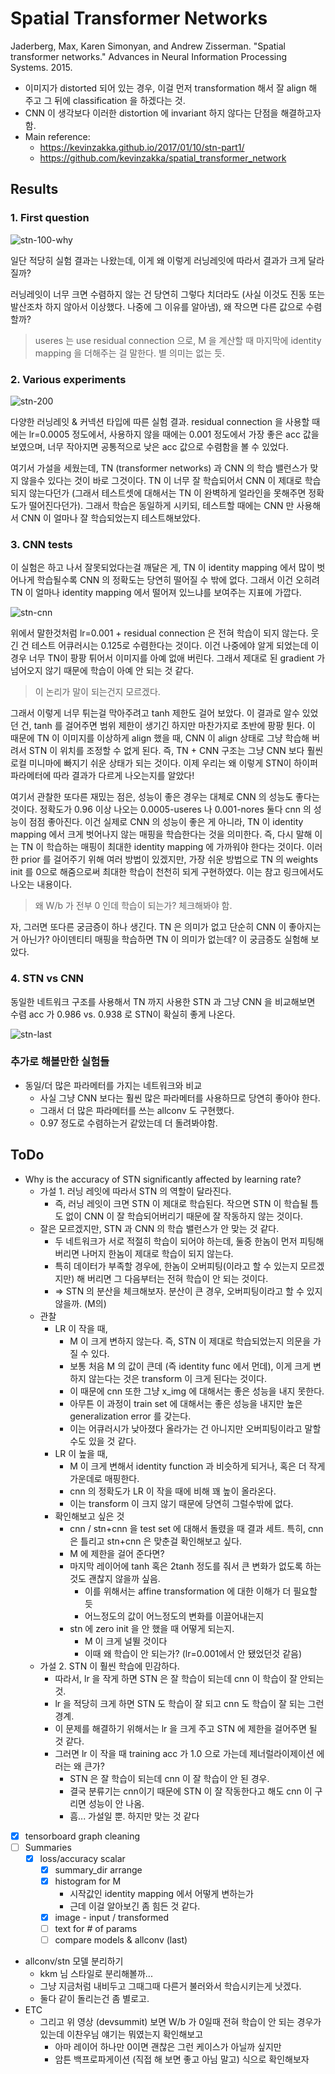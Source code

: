 # Spatial Transformer Networks

Jaderberg, Max, Karen Simonyan, and Andrew Zisserman. "Spatial transformer networks." Advances in Neural Information Processing Systems. 2015.

* 이미지가 distorted 되어 있는 경우, 이걸 먼저 transformation 해서 잘 align 해 주고 그 뒤에 classification 을 하겠다는 것.  
* CNN 이 생각보다 이러한 distortion 에 invariant 하지 않다는 단점을 해결하고자 함.
* Main reference:
    * https://kevinzakka.github.io/2017/01/10/stn-part1/
    * https://github.com/kevinzakka/spatial_transformer_network


## Results

### 1. First question

![stn-100-why](stn-100-why.png)

일단 적당히 실험 결과는 나왔는데, 이게 왜 이렇게 러닝레잇에 따라서 결과가 크게 달라질까?

러닝레잇이 너무 크면 수렴하지 않는 건 당연히 그렇다 치더라도 (사실 이것도 진동 또는 발산조차 하지 않아서 이상했다. 나중에 그 이유를 알아냄), 왜 작으면 다른 값으로 수렴할까?

> useres 는 use residual connection 으로, M 을 계산할 때 마지막에 identity mapping 을 더해주는 걸 말한다. 별 의미는 없는 듯.

### 2. Various experiments

![stn-200](stn-200.png)

다양한 러닝레잇 & 커넥션 타입에 따른 실험 결과. residual connection 을 사용할 때에는 lr=0.0005 정도에서, 사용하지 않을 때에는 0.001 정도에서 가장 좋은 acc 값을 보였으며, 너무 작아지면 공통적으로 낮은 acc 값으로 수렴함을 볼 수 있었다.

여기서 가설을 세웠는데, TN (transformer networks) 과 CNN 의 학습 밸런스가 맞지 않을수 있다는 것이 바로 그것이다. TN 이 너무 잘 학습되어서 CNN 이 제대로 학습되지 않는다던가 (그래서 테스트셋에 대해서는 TN 이 완벽하게 얼라인을 못해주면 정확도가 떨어진다던가). 그래서 학습은 동일하게 시키되, 테스트할 때에는 CNN 만 사용해서 CNN 이 얼마나 잘 학습되었는지 테스트해보았다.

### 3. CNN tests

이 실험은 하고 나서 잘못되었다는걸 깨달은 게, TN 이 identity mapping 에서 많이 벗어나게 학습될수록 CNN 의 정확도는 당연히 떨어질 수 밖에 없다. 그래서 이건 오히려 TN 이 얼마나 identity mapping 에서 떨어져 있느냐를 보여주는 지표에 가깝다.

![stn-cnn](stn-cnn.png)

위에서 말한것처럼 lr=0.001 + residual connection 은 전혀 학습이 되지 않는다. 웃긴 건 테스트 어큐러시는 0.125로 수렴한다는 것이다. 이건 나중에야 알게 되었는데 이 경우 너무 TN이 팡팡 튀어서 이미지를 아예 없애 버린다. 그래서 제대로 된 gradient 가 넘어오지 않기 때문에 학습이 아예 안 되는 것 같다.

> 이 논리가 말이 되는건지 모르겠다.

그래서 이렇게 너무 튀는걸 막아주려고 tanh 제한도 걸어 보았다. 이 결과로 알수 있었던 건, tanh 를 걸어주면 범위 제한이 생기긴 하지만 마찬가지로 초반에 팡팡 튄다. 이 때문에 TN 이 이미지를 이상하게 align 했을 때, CNN 이 align 상태로 그냥 학습해 버려서 STN 이 위치를 조정할 수 없게 된다. 즉, TN + CNN 구조는 그냥 CNN 보다 훨씬 로컬 미니마에 빠지기 쉬운 상태가 되는 것이다. 이제 우리는 왜 이렇게 STN이 하이퍼파라메터에 따라 결과가 다르게 나오는지를 알았다!

여기서 관찰한 또다른 재밌는 점은, 성능이 좋은 경우는 대체로 CNN 의 성능도 좋다는 것이다. 정확도가 0.96 이상 나오는 0.0005-useres 나 0.001-nores 둘다 cnn 의 성능이 점점 좋아진다. 이건 실제로 CNN 의 성능이 좋은 게 아니라, TN 이 identity mapping 에서 크게 벗어나지 않는 매핑을 학습한다는 것을 의미한다. 즉, 다시 말해 이는 TN 이 학습하는 매핑이 최대한 identity mapping 에 가까워야 한다는 것이다. 이러한 prior 를 걸어주기 위해 여러 방법이 있겠지만, 가장 쉬운 방법으로 TN 의 weights init 를 0으로 해줌으로써 최대한 학습이 천천히 되게 구현하였다. 이는 참고 링크에서도 나오는 내용이다.

> 왜 W/b 가 전부 0 인데 학습이 되는가? 체크해봐야 함.

자, 그러면 또다른 궁금증이 하나 생긴다. TN 은 의미가 없고 단순히 CNN 이 좋아지는 거 아닌가? 아이덴티티 매핑을 학습하면 TN 이 의미가 없는데? 이 궁금증도 실험해 보았다.

### 4. STN vs CNN

동일한 네트워크 구조를 사용해서 TN 까지 사용한 STN 과 그냥 CNN 을 비교해보면 수렴 acc 가 0.986 vs. 0.938 로 STN이 확실히 좋게 나온다.

![stn-last](stn-last.png)

### 추가로 해볼만한 실험들

* 동일/더 많은 파라메터를 가지는 네트워크와 비교
  * 사실 그냥 CNN 보다는 훨씬 많은 파라메터를 사용하므로 당연히 좋아야 한다.
  * 그래서 더 많은 파라메터를 쓰는 allconv 도 구현했다.
  * 0.97 정도로 수렴하는거 같았는데 더 돌려봐야함.


## ToDo

* Why is the accuracy of STN significantly affected by learning rate?
    * 가설 1. 러닝 레잇에 따라서 STN 의 역할이 달라진다.
        * 즉, 러닝 레잇이 크면 STN 이 제대로 학습된다. 작으면 STN 이 학습될 틈도 없이 CNN 이 잘 학습되어버리기 때문에 잘 작동하지 않는 것이다.
    * 잘은 모르겠지만, STN 과 CNN 의 학습 밸런스가 안 맞는 것 같다.
        * 두 네트워크가 서로 적절히 학습이 되어야 하는데, 둘중 한놈이 먼저 피팅해 버리면 나머지 한놈이 제대로 학습이 되지 않는다.
        * 특히 데이터가 부족할 경우에, 한놈이 오버피팅(이라고 할 수 있는지 모르겠지만) 해 버리면 그 다음부터는 전혀 학습이 안 되는 것이다.
        * => STN 의 분산을 체크해보자. 분산이 큰 경우, 오버피팅이라고 할 수 있지 않을까. (M의)
    * 관찰
        * LR 이 작을 때,
            * M 이 크게 변하지 않는다. 즉, STN 이 제대로 학습되었는지 의문을 가질 수 있다.
            * 보통 처음 M 의 값이 큰데 (즉 identity func 에서 먼데), 이게 크게 변하지 않는다는 것은 transform 이 크게 된다는 것이다.
            * 이 때문에 cnn 또한 그냥 x_img 에 대해서는 좋은 성능을 내지 못한다.
            * 아무튼 이 과정이 train set 에 대해서는 좋은 성능을 내지만 높은 generalization error 를 갖는다.
            * 이는 어큐러시가 낮아졌다 올라가는 건 아니지만 오버피팅이라고 말할 수도 있을 것 같다.
        * LR 이 높을 때,
            * M 이 크게 변해서 identity function 과 비슷하게 되거나, 혹은 더 작게 가운데로 매핑한다.
            * cnn 의 정확도가 LR 이 작을 때에 비해 꽤 높이 올라온다.
            * 이는 transform 이 크지 않기 때문에 당연히 그럴수밖에 없다.
        * 확인해보고 싶은 것
            * cnn / stn+cnn 을 test set 에 대해서 돌렸을 때 결과 세트. 특히, cnn 은 틀리고 stn+cnn 은 맞춘걸 확인해보고 싶다.
            * M 에 제한을 걸어 준다면? 
            * 마지막 레이어에 tanh 혹은 2tanh 정도를 줘서 큰 변화가 없도록 하는 것도 괜찮지 않을까 싶음.
                * 이를 위해서는 affine transformation 에 대한 이해가 더 필요할 듯
                * 어느정도의 값이 어느정도의 변화를 이끌어내는지 
            * stn 에 zero init 을 안 했을 때 어떻게 되는지.
                * M 이 크게 널뛸 것이다
                * 이때 왜 학습이 안 되는가? (lr=0.001에서 안 됐었던것 같음)
    * 가설 2. STN 이 훨씬 학습에 민감하다.
        * 따라서, lr 을 작게 하면 STN 은 잘 학습이 되는데 cnn 이 학습이 잘 안되는 것.
        * lr 을 적당히 크게 하면 STN 도 학습이 잘 되고 cnn 도 학습이 잘 되는 그런 경계.
        * 이 문제를 해결하기 위해서는 lr 을 크게 주고 STN 에 제한을 걸어주면 될 것 같다. 
        * 그러면 lr 이 작을 때 training acc 가 1.0 으로 가는데 제너럴라이제이션 에러는 왜 큰가?
            * STN 은 잘 학습이 되는데 cnn 이 잘 학습이 안 된 경우.
            * 결국 분류기는 cnn이기 때문에 STN 이 잘 작동한다고 해도 cnn 이 구리면 성능이 안 나옴.
            * 흠... 가설일 뿐. 하지만 맞는 것 같다
* [x] tensorboard graph cleaning
* [ ] Summaries
  * [x] loss/accuracy scalar
    * [x] summary_dir arrange
    * [x] histogram for M
        * 시작값인 identity mapping 에서 어떻게 변하는가
        * 근데 이걸 알아보긴 좀 힘든 것 같다.
    * [x] image - input / transformed
    * [ ] text for # of params
    * [ ] compare models & allconv (last)
* allconv/stn 모델 분리하기
    * kkm 님 스타일로 분리해볼까...
    * 그냥 지금처럼 내비두고 그때그때 다른거 불러와서 학습시키는게 낫겠다.
    * 둘다 같이 돌리는건 좀 별로고.
* ETC
    * 그리고 위 영상 (devsummit) 보면 W/b 가 0일때 전혀 학습이 안 되는 경우가 있는데 이찬우님 얘기는 뭐였는지 확인해보고
        * 아마 레이어 하나만 0이면 괜찮은 그런 케이스가 아닐까 싶지만
        * 암튼 백프로파게이션 (직접 해 보면 좋고 아님 말고) 식으로 확인해보자

